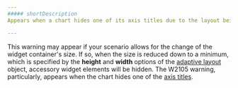```yaml
---
##### shortDescription
Appears when a chart hides one of its axis titles due to the layout being adapted.

---
```

This warning may appear if your scenario allows for the change of the widget container's size. If so, when the size is reduced down to a minimum, which is specified by the **height** and **width** options of the [adaptive layout](/api-reference/20%20Data%20Visualization%20Widgets/BaseChart/1%20Configuration/adaptiveLayout '/Documentation/ApiReference/Data_Visualization_Widgets/dxChart/Configuration/adaptiveLayout/') object, accessory widget elements will be hidden. The W2105 warning, particularly, appears when the chart hides one of the [axis titles](/concepts/20%20Data%20Visualization/10%20Charts/10%20Chart%20Elements/060%20Axes%20Titles.md '/Documentation/Guide/Data_Visualization/Charts/Chart_Elements/#Axes_Titles').